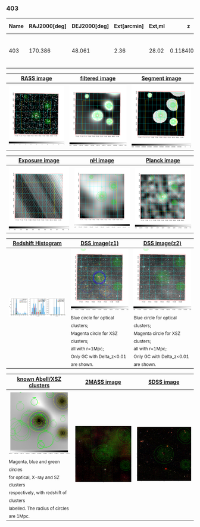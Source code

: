 <div STYLE="page-break-after: always;"></div>

### 403

|Name|RAJ2000[deg]|DEJ2000[deg] |Ext[arcmin]| Ext,ml | z | z_src| C|GC(XSZ,Delta_z<0.01)| GC(OPT,Delta_z<0.01)|GC| R_sig[arcmin] | R500[arcmin] | R500[Mpc]| CRsig[c/s] | CR500[c/s] |L500[1E44 erg/s]|F500[1E-12 erg/s/cm^2]| M500[1E14 Msun]|Tx[keV]|Cnt_sig|Beta|Rc[arcmin]|Comment|Alias|
|---|---|---|---|---|---|------|---|--------|---------|----------|---|---|---|---|---|---|---|---|---|---|---|---|---|---|
|403| 170.386| 48.061| 2.36| 28.02| 0.1184(0.008)| z1, z_xsz| B| F20, MCXC, SPI, Tar| A, C, N, RM, W| A, C, F20, MCXC, N, SPI, Tar, W| 7.825| 7.013| 0.900| 0.157(0.034)| 0.154(0.034)| 1.133(0.159)| 3.111(0.436)| 2.32(0.16)| 3.74(0.17)| 54.6| 0.860(-0.141+0.100)| 4.449(-1.001+0.750)| -| k272|

|[RASS image](../image/403/403_img.pdf)|[filtered image](../image/403/403_fil.pdf)|[Segment image](../image/403/403_seg.pdf)|
|-------------------|--------------------|-------------------|
| <img src="../image/403/403_img.png" width="300">  | <img src="../image/403/403_fil.png" width="300">   | <img src="../image/403/403_seg.png" width="300">  |

|[Exposure image](../image/403/403_mex.pdf)| [nH image](../image/403/403_nh.pdf)| [Planck image](../image/403/403_p.pdf)|
|-------------------|--------------------|-------------------|
|<img src="../image/403/403_mex.png" width="300">   | <img src="../image/403/403_nh.png" width="300">    | <img src="../image/403/403_p.png" width="300"> |

|[Redshift Histogram](../image/403/403_zg.pdf) | [DSS image(z1)](../image/403/403_dss_z1.pdf)      |  [DSS image(z2)](../image/403/403_dss_z2.pdf)    |
|-------------------|--------------------|-------------------|
|<img src="../image/403/403_zg.png" width="300"> |<img src="../image/403/403_dss_z1.png" width="300"> <sub><br>Blue circle for optical clusters; <br>Magenta circle for XSZ clusters; <br>all with r=1Mpc; <br>Only GC with Delta_z<0.01 are shown. </sub>| <img src="../image/403/403_dss_z2.png" width="300"><sub><br>Blue circle for optical clusters; <br>Magenta circle for XSZ clusters; <br>all with r=1Mpc; <br>Only GC with Delta_z<0.01 are shown. </sub> |

|[known Abell/XSZ clusters](../image/403/403_gc.pdf) | [2MASS image](../image/403/403_2mass.pdf)      |[SDSS image](../image/403/403_sdss.pdf)   |
|-------------------|-------------------|-------------------|
|<img src=../image/403/403_gc.png width="300"> <br><sub>Magenta, blue and green circles <br>for optical, X-ray and SZ clusters <br>respectively, with redshift of clusters <br>labelled. The radius of circles <br>are 1Mpc.</sub>|<img src="../image/403/403_2mass.png" width="300">  | <img src="../image/403/403_sdss.png" width="300">  |




